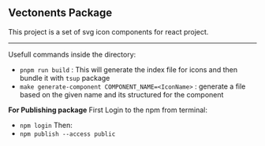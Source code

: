 ## Vectonents Package

This project is a set of svg icon components for react project.

<hr/>
Usefull commands inside the directory:

- `pnpm run build` : This will generate the index file for icons and then bundle it with `tsup` package
- `make generate-component COMPONENT_NAME=<IconName>` : generate a file based on the given name and its structured for the component

**For Publishing package**
First Login to the npm from terminal:

- `npm login`
  Then:
- `npm publish --access public`
